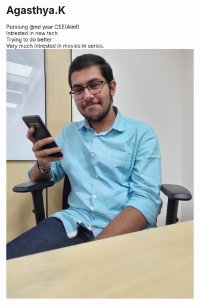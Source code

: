 # Agasthya.K

Pursiung @nd year CSE(Aiml)  
Intrested in new tech  
Trying to do better  
Very much intrested in movies in series.  
![Image](Image.jpeg)